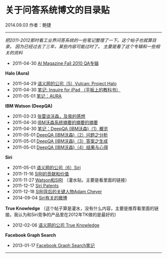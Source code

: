 # 关于问答系统博文的目录贴

2014.09.03   作者：鲍捷

***

*把2011-2012那时看工业界问答系统的一些笔记整理了一下。这个帖子也就算目录。 因为已经过去了三年，某些内容可能过时了。 主要是看了这个专辑和一些相关的资料*

- 2011-04-30 [AI Magazine Fall 2010 QA专辑](http://baojie.org/blog/2011/04/30/ai-magazine-fall-2010-qa/)

**Halo (Aura)**

- 2011-04-29 [语义网的公司（5）Vulcan: Project Halo](http://blog.baojie.org/2011/04/29/vulcan/)
- 2011-04-30 [笔记: Inquire for iPad （平板上的教科书）](http://baojie.org/blog/2011/04/30/aura-inquire-for-ipad/)
- 2011-05-01 [笔记：AURA](http://blog.baojie.org/2011/05/01/aura/)

**IBM Watson (DeepQA)**

- 2011-03-23 [张雷谈沃森，及我的感想](http://baojie.org/blog/2011/03/23/waston/)
- 2011-04-30 [IBM沃森系统摘要的摘要的摘要](http://baojie.org/blog/2011/04/30/watson/)
- 2011-04-30 [笔记：DeepQA (IBM沃森)（1）概览](http://blog.baojie.org/2011/04/30/deep-qa/)
- 2011-05-01 [DeepQA (IBM沃森)（2）问题之分析](http://baojie.org/blog/2011/05/01/deep-qa-2/)
- 2011-05-01 [DeepQA (IBM沃森)（3）答案之生成](http://baojie.org/blog/2011/05/01/deep-qa-3/)
- 2011-05-01 [DeepQA (IBM沃森)（4）结果与心得](http://baojie.org/blog/2011/05/01/deep-qa-4/)

**Siri**

- 2011-05-01 [语义网的公司（6）Siri](http://baojie.org/blog/2011/05/01/siri/)
- 2011-11-16 [SIRI的贡献和价值](http://baojie.org/blog/2011/11/16/siri-2/)
- 2011-11-27 [Watson和SIRI](http://baojie.org/blog/2011/11/27/watson-and-siri/) （灌水贴，主要是看里面的链接）
- 2011-12-17 [Siri Patents](http://baojie.org/blog/2011/12/17/siri-patents/)
- 2011-12-18 [SIRI背后的关键人物Adam Cheyer](http://baojie.org/blog/2011/12/18/adam-cheyer/)
- 2014-09-04 [Siri有关的微博](http://baojie.org/blog/2014/09/04/siri-weibo/)

**True Knowledge** （这个帖子算是灌水，没有什么内容，主要是推荐看里面的链接。我认为和Siri竞争的产品里在2012年TK做的是最好的）

- 2012-02-06 [语义网的公司 True Knowledge](http://baojie.org/blog/2012/02/06/true-knowledge/)

**Facebook Graph Search**

- 2013-01-17 [Facebook Graph Search笔记](http://baojie.org/blog/2013/01/17/facebook-graph-search/)

***

